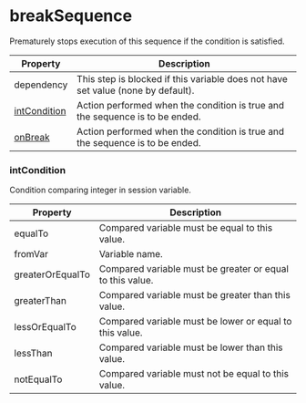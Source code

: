 # breakSequence

Prematurely stops execution of this sequence if the condition is satisfied. 

| Property | Description |
| ------- | -------- |
| dependency | This step is blocked if this variable does not have set value (none by default).  |
| [intCondition](#intCondition) | Action performed when the condition is true and the sequence is to be ended.  |
| [onBreak](index.html#actions) | Action performed when the condition is true and the sequence is to be ended.  |

### <a id="intCondition"></a>intCondition

Condition comparing integer in session variable. 

| Property | Description |
| ------- | -------- |
| equalTo | Compared variable must be equal to this value.  |
| fromVar | Variable name.  |
| greaterOrEqualTo | Compared variable must be greater or equal to this value.  |
| greaterThan | Compared variable must be greater than this value.  |
| lessOrEqualTo | Compared variable must be lower or equal to this value.  |
| lessThan | Compared variable must be lower than this value.  |
| notEqualTo | Compared variable must not be equal to this value.  |

